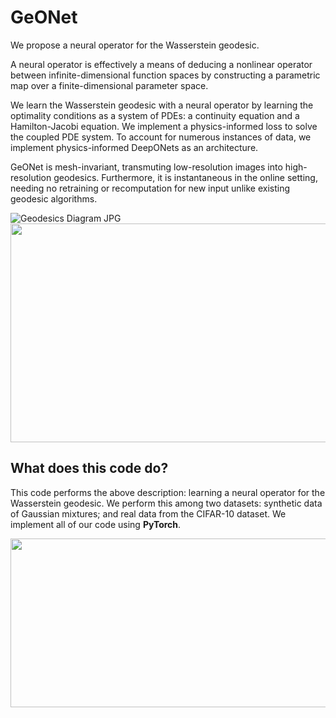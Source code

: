 # GeONet

We propose a neural operator for the Wasserstein geodesic.

A neural operator is effectively a means of deducing a nonlinear operator between infinite-dimensional function spaces by constructing a parametric map over a finite-dimensional parameter space.

We learn the Wasserstein geodesic with a neural operator by learning the optimality conditions as a system of PDEs: a continuity equation and a Hamilton-Jacobi equation. We implement a physics-informed loss to solve the coupled PDE system. To account for numerous instances of data, we implement physics-informed DeepONets as an architecture.

GeONet is mesh-invariant, transmuting low-resolution images into high-resolution geodesics. Furthermore, it is instantaneous in the online setting, needing no retraining or recomputation for new input unlike existing geodesic algorithms.

![Geodesics Diagram JPG](https://user-images.githubusercontent.com/98125988/190828970-aa3f231f-51b2-4bde-ba0c-c88949e1f54f.jpg)
<img src="https://user-images.githubusercontent.com/98125988/190828970-aa3f231f-51b2-4bde-ba0c-c88949e1f54f.jpg" width="700" height="350">

## What does this code do?

This code performs the above description: learning a neural operator for the Wasserstein geodesic. We perform this among two datasets: synthetic data of Gaussian mixtures; and real data from the CIFAR-10 dataset. We implement all of our code using **PyTorch**.

<img src="https://user-images.githubusercontent.com/98125988/190829468-1c599899-310f-4394-85f4-2f6f845e4d2b.jpg" width="700" height="270">

